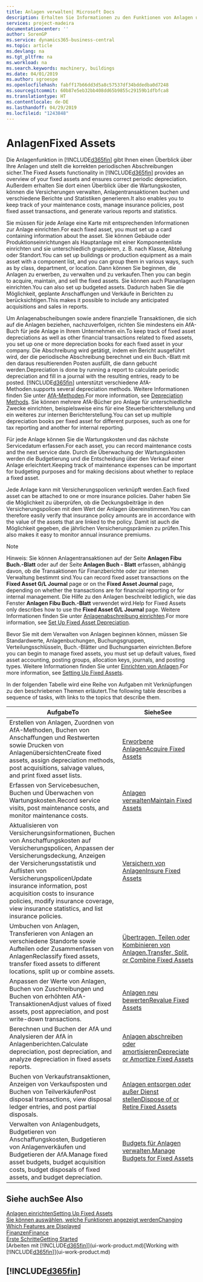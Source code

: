 ```yaml
---
title: Anlagen verwalten| Microsoft Docs
description: Erhalten Sie Informationen zu den Funktionen von Anlagen und eine Übersicht , wie mit Anlagen gearbeitet wird.
services: project-madeira
documentationcenter: ''
author: SorenGP
ms.service: dynamics365-business-central
ms.topic: article
ms.devlang: na
ms.tgt_pltfrm: na
ms.workload: na
ms.search.keywords: machinery, buildings
ms.date: 04/01/2019
ms.author: sgroespe
ms.openlocfilehash: fabff17b66dd3d5a8c57537df34bddedba0d7248
ms.sourcegitcommit: 60b87e5eb32bb408dd65b9855c29159b1dfbfca8
ms.translationtype: HT
ms.contentlocale: de-DE
ms.lasthandoff: 04/29/2019
ms.locfileid: "1243848"
---
```

# <a name="fixed-assets"></a><span data-ttu-id="c1343-103">Anlagen</span><span class="sxs-lookup"><span data-stu-id="c1343-103">Fixed Assets</span></span>
<span data-ttu-id="c1343-104">Die Anlagenfunktion in [!INCLUDE[d365fin](includes/d365fin_md.md)] gibt Ihnen einen Überblick über Ihre Anlagen und stellt die korrekten periodischen Abschreibungen sicher.</span><span class="sxs-lookup"><span data-stu-id="c1343-104">The Fixed Assets functionality in [!INCLUDE[d365fin](includes/d365fin_md.md)] provides an overview of your fixed assets and ensures correct periodic depreciation.</span></span> <span data-ttu-id="c1343-105">Außerdem erhalten Sie dort einen Überblick über die Wartungskosten, können die Versicherungen verwalten, Anlagentransaktionen buchen und verschiedene Berichte und Statistiken generieren.</span><span class="sxs-lookup"><span data-stu-id="c1343-105">It also enables you to keep track of your maintenance costs, manage insurance policies, post fixed asset transactions, and generate various reports and statistics.</span></span>

<span data-ttu-id="c1343-106">Sie müssen für jede Anlage eine Karte mit entsprechenden Informationen zur Anlage einrichten.</span><span class="sxs-lookup"><span data-stu-id="c1343-106">For each fixed asset, you must set up a card containing information about the asset.</span></span> <span data-ttu-id="c1343-107">Sie können Gebäude oder Produktionseinrichtungen als Hauptanlage mit einer Komponentenliste einrichten und sie unterschiedlich gruppieren, z. B. nach Klasse, Abteilung oder Standort.</span><span class="sxs-lookup"><span data-stu-id="c1343-107">You can set up buildings or production equipment as a main asset with a component list, and you can group them in various ways, such as by class, department, or location.</span></span> <span data-ttu-id="c1343-108">Dann können Sie beginnen, die Anlagen zu erwerben, zu verwalten und zu verkaufen.</span><span class="sxs-lookup"><span data-stu-id="c1343-108">Then you can begin to acquire, maintain, and sell the fixed assets.</span></span> <span data-ttu-id="c1343-109">Sie können auch Plananlagen einrichten.</span><span class="sxs-lookup"><span data-stu-id="c1343-109">You can also set up budgeted assets.</span></span> <span data-ttu-id="c1343-110">Dadurch haben Sie die Möglichkeit, geplante Anschaffungen und Verkäufe in Berichten zu berücksichtigen.</span><span class="sxs-lookup"><span data-stu-id="c1343-110">This makes it possible to include any anticipated acquisitions and sales in reports.</span></span>

<span data-ttu-id="c1343-111">Um Anlagenabscheibungen sowie andere finanzielle Transaktionen, die sich auf die Anlagen beziehen, nachzuverfolgen, richten Sie mindestens ein AfA-Buch für jede Anlage in Ihrem Unternehmen ein.</span><span class="sxs-lookup"><span data-stu-id="c1343-111">To keep track of fixed asset depreciations as well as other financial transactions related to fixed assets, you set up one or more depreciation books for each fixed asset in your company.</span></span> <span data-ttu-id="c1343-112">Die Abschreibung wird getätigt, indem ein Bericht ausgeführt wird, der die periodische Abschreibung berechnet und ein Buch.-Blatt mit den daraus resultierenden Posten ausfüllt, die dann gebucht werden.</span><span class="sxs-lookup"><span data-stu-id="c1343-112">Depreciation is done by running a report to calculate periodic depreciation and fill in a journal with the resulting entries, ready to be posted.</span></span> [!INCLUDE[d365fin](includes/d365fin_md.md)] <span data-ttu-id="c1343-113">unterstützt verschiedene AfA-Methoden.</span><span class="sxs-lookup"><span data-stu-id="c1343-113">supports several depreciation methods.</span></span> <span data-ttu-id="c1343-114">Weitere Informationen finden Sie unter [AfA-Methoden](fa-depreciation-methods.md).</span><span class="sxs-lookup"><span data-stu-id="c1343-114">For more information, see [Depreciation Methods](fa-depreciation-methods.md).</span></span> <span data-ttu-id="c1343-115">Sie können mehrere AfA-Bücher pro Anlage für unterschiedliche Zwecke einrichten, beispielsweise eins für eine Steuerberichterstellung und ein weiteres zur internen Berichterstellung.</span><span class="sxs-lookup"><span data-stu-id="c1343-115">You can set up multiple depreciation books per fixed asset for different purposes, such as one for tax reporting and another for internal reporting.</span></span>

<span data-ttu-id="c1343-116">Für jede Anlage können Sie die Wartungskosten und das nächste Servicedatum erfassen.</span><span class="sxs-lookup"><span data-stu-id="c1343-116">For each asset, you can record maintenance costs and the next service date.</span></span> <span data-ttu-id="c1343-117">Durch die Überwachung der Wartungskosten werden die Budgetierung und die Entscheidung über den Verkauf einer Anlage erleichtert.</span><span class="sxs-lookup"><span data-stu-id="c1343-117">Keeping track of maintenance expenses can be important for budgeting purposes and for making decisions about whether to replace a fixed asset.</span></span>

<span data-ttu-id="c1343-118">Jede Anlage kann mit Versicherungspolicen verknüpft werden.</span><span class="sxs-lookup"><span data-stu-id="c1343-118">Each fixed asset can be attached to one or more insurance policies.</span></span> <span data-ttu-id="c1343-119">Daher haben Sie die Möglichkeit zu überprüfen, ob die Deckungsbeiträge in den Versicherungspolicen mit dem Wert der Anlagen übereinstimmen.</span><span class="sxs-lookup"><span data-stu-id="c1343-119">You can therefore easily verify that insurance policy amounts are in accordance with the value of the assets that are linked to the policy.</span></span> <span data-ttu-id="c1343-120">Damit ist auch die Möglichkeit gegeben, die jährlichen Versicherungsprämien zu prüfen.</span><span class="sxs-lookup"><span data-stu-id="c1343-120">This also makes it easy to monitor annual insurance premiums.</span></span>

> [!NOTE]  
>   <span data-ttu-id="c1343-121">Hinweis: Sie können Anlagentransaktionen auf der Seite **Anlagen Fibu Buch.-Blatt** oder auf der Seite **Anlagen Buch - Blatt** erfassen, abhängig davon, ob die Transaktionen für Finanzberichte oder zur internen Verwaltung bestimmt sind.</span><span class="sxs-lookup"><span data-stu-id="c1343-121">You can record fixed asset transactions on the **Fixed Asset G/L Journal** page or on the **Fixed Asset Journal** page, depending on whether the transactions are for financial reporting or for internal management.</span></span> <span data-ttu-id="c1343-122">Die Hilfe zu den Anlagen beschreibt lediglich, wie das Fenster **Anlagen Fibu Buch.-Blatt** verwendet wird.</span><span class="sxs-lookup"><span data-stu-id="c1343-122">Help for Fixed Assets only describes how to use the **Fixed Asset G/L Journal** page.</span></span> <span data-ttu-id="c1343-123">Weitere Informationen finden Sie unter [Anlagenabschreibung einrichten](fa-how-setup-depreciation.md).</span><span class="sxs-lookup"><span data-stu-id="c1343-123">For more information, see [Set Up Fixed Asset Depreciation](fa-how-setup-depreciation.md).</span></span>

<span data-ttu-id="c1343-124">Bevor Sie mit dem Verwalten von Anlagen beginnen können, müssen Sie Standardwerte, Anlagenbuchungen, Buchungsgruppen, Verteilungsschlüsseln, Buch.-Blätter und Buchungsarten einrichten.</span><span class="sxs-lookup"><span data-stu-id="c1343-124">Before you can begin to manage fixed assets, you must set up default values, fixed asset accounting, posting groups, allocation keys, journals, and posting types.</span></span> <span data-ttu-id="c1343-125">Weitere Informationen finden Sie unter [Einrichten von Anlagen](fa-setup.md).</span><span class="sxs-lookup"><span data-stu-id="c1343-125">For more information, see [Setting Up Fixed Assets](fa-setup.md).</span></span>

<span data-ttu-id="c1343-126">In der folgenden Tabelle wird eine Reihe von Aufgaben mit Verknüpfungen zu den beschriebenen Themen erläutert.</span><span class="sxs-lookup"><span data-stu-id="c1343-126">The following table describes a sequence of tasks, with links to the topics that describe them.</span></span>

| <span data-ttu-id="c1343-127">Aufgabe</span><span class="sxs-lookup"><span data-stu-id="c1343-127">To</span></span> | <span data-ttu-id="c1343-128">Siehe</span><span class="sxs-lookup"><span data-stu-id="c1343-128">See</span></span> |
| --- | --- |
| <span data-ttu-id="c1343-129">Erstellen von Anlagen, Zuordnen von AfA-Methoden, Buchen von Anschaffungen und Restwerten sowie Drucken von Anlagenübersichten</span><span class="sxs-lookup"><span data-stu-id="c1343-129">Create fixed assets, assign depreciation methods, post acquisitions, salvage values, and print fixed asset lists.</span></span> |[<span data-ttu-id="c1343-130">Erworbene Anlagen</span><span class="sxs-lookup"><span data-stu-id="c1343-130">Acquire Fixed Assets</span></span>](fa-how-acquire.md) |
| <span data-ttu-id="c1343-131">Erfassen von Servicebesuchen, Buchen und Überwachen von Wartungskosten.</span><span class="sxs-lookup"><span data-stu-id="c1343-131">Record service visits, post maintenance costs, and monitor maintenance costs.</span></span> |[<span data-ttu-id="c1343-132">Anlagen verwalten</span><span class="sxs-lookup"><span data-stu-id="c1343-132">Maintain Fixed Assets</span></span>](fa-how-maintain.md) |
| <span data-ttu-id="c1343-133">Aktualisieren von Versicherungsinformationen, Buchen von Anschaffungskosten auf Versicherungspolicen, Anpassen der Versicherungsdeckung, Anzeigen der Versicherungsstatistik und Auflisten von Versicherungspolicen</span><span class="sxs-lookup"><span data-stu-id="c1343-133">Update insurance information, post acquisition costs to insurance policies, modify insurance coverage, view insurance statistics, and list insurance policies.</span></span> |[<span data-ttu-id="c1343-134">Versichern von Anlagen</span><span class="sxs-lookup"><span data-stu-id="c1343-134">Insure Fixed Assets</span></span>](fa-how-insure.md) |
| <span data-ttu-id="c1343-135">Umbuchen von Anlagen, Transferieren von Anlagen an verschiedene Standorte sowie Aufteilen oder Zusammenfassen von Anlagen</span><span class="sxs-lookup"><span data-stu-id="c1343-135">Reclassify fixed assets, transfer fixed assets to different locations, split up or combine assets.</span></span> |[<span data-ttu-id="c1343-136">Übertragen, Teilen oder Kombinieren von Anlagen.</span><span class="sxs-lookup"><span data-stu-id="c1343-136">Transfer, Split, or Combine Fixed Assets</span></span>](fa-how-trans-split-combine.md) |
| <span data-ttu-id="c1343-137">Anpassen der Werte von Anlagen, Buchen von Zuschreibungen und Buchen von erhöhten AfA-Transaktionen</span><span class="sxs-lookup"><span data-stu-id="c1343-137">Adjust values of fixed assets, post appreciation, and post write-down transactions.</span></span> |[<span data-ttu-id="c1343-138">Anlagen neu bewerten</span><span class="sxs-lookup"><span data-stu-id="c1343-138">Revalue Fixed Assets</span></span>](fa-how-revalue.md) |
| <span data-ttu-id="c1343-139">Berechnen und Buchen der AfA und Analysieren der AfA in Anlagenberichten.</span><span class="sxs-lookup"><span data-stu-id="c1343-139">Calculate depreciation, post depreciation, and  analyze depreciation in fixed assets reports.</span></span> |[<span data-ttu-id="c1343-140">Anlagen abschreiben oder amortisieren</span><span class="sxs-lookup"><span data-stu-id="c1343-140">Depreciate or Amortize Fixed Assets</span></span>](fa-how-depreciate-amortize.md) |
| <span data-ttu-id="c1343-141">Buchen von Verkaufstransaktionen, Anzeigen von Verkaufsposten und Buchen von Teilverkäufen</span><span class="sxs-lookup"><span data-stu-id="c1343-141">Post disposal transactions, view disposal ledger entries, and post partial disposals.</span></span> |[<span data-ttu-id="c1343-142">Anlagen entsorgen oder außer Dienst stellen</span><span class="sxs-lookup"><span data-stu-id="c1343-142">Dispose of or Retire Fixed Assets</span></span>](fa-how-dispose-retire.md) |
| <span data-ttu-id="c1343-143">Verwalten von Anlagenbudgets, Budgetieren von Anschaffungskosten, Budgetieren von Anlagenverkäufen und Budgetieren der AfA.</span><span class="sxs-lookup"><span data-stu-id="c1343-143">Manage fixed asset budgets, budget acquisition costs, budget disposals of fixed assets, and budget depreciation.</span></span> |[<span data-ttu-id="c1343-144">Budgets für Anlagen verwalten.</span><span class="sxs-lookup"><span data-stu-id="c1343-144">Manage Budgets for Fixed Assets</span></span>](fa-how-manage-budgets.md) |

## <a name="see-also"></a><span data-ttu-id="c1343-145">Siehe auch</span><span class="sxs-lookup"><span data-stu-id="c1343-145">See Also</span></span>
[<span data-ttu-id="c1343-146">Anlagen einrichten</span><span class="sxs-lookup"><span data-stu-id="c1343-146">Setting Up Fixed Assets</span></span>](fa-setup.md)  
[<span data-ttu-id="c1343-147">Sie können auswählen, welche Funktionen angezeigt werden</span><span class="sxs-lookup"><span data-stu-id="c1343-147">Changing Which Features are Displayed</span></span>](ui-experiences.md)  
[<span data-ttu-id="c1343-148">Finanzen</span><span class="sxs-lookup"><span data-stu-id="c1343-148">Finance</span></span>](finance.md)  
[<span data-ttu-id="c1343-149">Erste Schritte</span><span class="sxs-lookup"><span data-stu-id="c1343-149">Getting Started</span></span>](product-get-started.md)  
<span data-ttu-id="c1343-150">[Arbeiten mit [!INCLUDE[d365fin](includes/d365fin_md.md)]](ui-work-product.md)</span><span class="sxs-lookup"><span data-stu-id="c1343-150">[Working with [!INCLUDE[d365fin](includes/d365fin_md.md)]](ui-work-product.md)</span></span>

## [!INCLUDE[d365fin](includes/free_trial_md.md)]  
 
